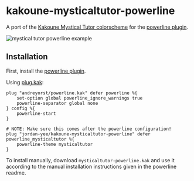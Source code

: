 # kakoune-mysticaltutor-powerline

A port of the [Kakoune Mystical Tutor colorscheme](https://github.com/caksoylar/kakoune-mysticaltutor) for the [powerline plugin](https://github.com/andreyorst/powerline.kak).

![mystical tutor powerline example](https://user-images.githubusercontent.com/13305768/87822189-4a5ed080-c82e-11ea-8967-6ac935e63e74.png)

## Installation

First, install the [powerline plugin](https://github.com/andreyorst/powerline.kak).

Using [plug.kak](https://github.com/andreyorst/plug.kak):
```
plug "andreyorst/powerline.kak" defer powerline %{
    set-option global powerline_ignore_warnings true
    powerline-separator global none
} config %{
    powerline-start
}

# NOTE: Make sure this comes after the powerline configuration!
plug "jordan-yee/kakoune-mysticaltutor-powerline" defer powerline_mysticaltutor %{
    powerline-theme mysticaltutor
}
```

To install manually, download `mysticaltutor-powerline.kak` and use it according to the manual installation instructions given in the powerline readme.
